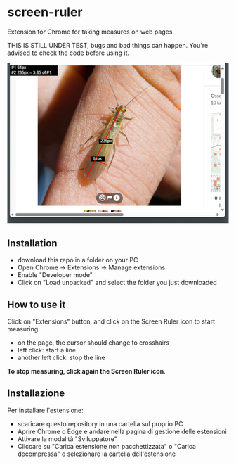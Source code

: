 # screen-ruler
Extension for Chrome for taking measures on web pages.

THIS IS STILL UNDER TEST, bugs and bad things can happen.
You're advised to check the code before using it.

![sample image](sample.png)

## Installation
* download this repo in a folder on your PC
* Open Chrome -> Extensions -> Manage extensions
* Enable "Developer mode"
* Click on "Load unpacked" and select the folder you just downloaded

## How to use it
Click on "Extensions" button, and click on the Screen Ruler icon to start measuring:

* on the page, the cursor should change to crosshairs
* left click: start a line
* another left click: stop the line

**To stop measuring, click again the Screen Ruler icon**.

## Installazione
Per installare l'estensione:
* scaricare questo repository in una cartella sul proprio PC
* Aprire Chrome o Edge e andare nella pagina di gestione delle estensioni
* Attivare la modalità "Sviluppatore"
* Cliccare su "Carica estensione non pacchettizzata" o "Carica decompressa" e 
selezionare la cartella dell'estensione